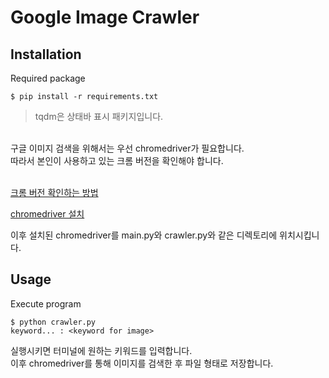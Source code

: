 Google Image Crawler
==============

Installation
-------------
Required package
```
$ pip install -r requirements.txt
```
> tqdm은 상태바 표시 패키지입니다.

<br>
구글 이미지 검색을 위해서는 우선 chromedriver가 필요합니다. <br>
따라서 본인이 사용하고 있는 크롬 버전을 확인해야 합니다. <br> <br>

[크롬 버전 확인하는 방법](https://support.google.com/chrome/answer/95414?co=GENIE.Platform%3DDesktop&hl=ko)

[chromedriver 설치](https://sites.google.com/a/chromium.org/chromedriver/home)

이후 설치된 chromedriver를 main.py와 crawler.py와 같은 디렉토리에 위치시킵니다.

Usage
------
Execute program

```
$ python crawler.py
keyword... : <keyword for image>
```

실행시키면 터미널에 원하는 키워드를 입력합니다. <br>
이후 chromedriver를 통해 이미지를 검색한 후 파일 형태로 저장합니다.